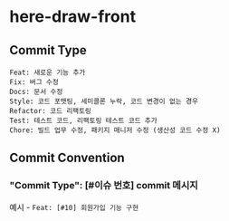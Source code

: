 # here-draw-front

## Commit Type
```
Feat: 새로운 기능 추가
Fix: 버그 수정
Docs: 문서 수정
Style: 코드 포맷팅, 세미콜론 누락, 코드 변경이 없는 경우
Refactor: 코드 리팩토링
Test: 테스트 코드, 리팩토링 테스트 코드 추가
Chore: 빌드 업무 수정, 패키지 매니저 수정 (생산성 코드 수정 X)
```

## Commit Convention
### "Commit Type": [#이슈 번호] commit 메시지
예시 - `Feat: [#10] 회원가입 기능 구현`


